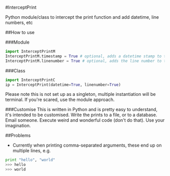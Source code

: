 #InterceptPrint


Python module/class to intercept the print function and add datetime, line numbers, etc

##How to use

###Module

```python
import InterceptPrintM
InterceptPrintM.timestamp = True # optional, adds a datetime stamp to the print
InterceptPrintM.linenumber = True # optional, adds the line number to the print
```

###Class

```python
import InterceptPrintC
ip = InterceptPrint(datetime=True, linenumber=True)
```
Please note this is not set up as a singleton, multiple instantiation will be terminal. If you're scared, use the module approach.

###Customise
This is written in Python and is pretty easy to understand, it's intended to be customised. Write the prints to a file, or to a database. Email someone. Execute weird and wonderful code (don't do that). Use your imagination.

##Problems
- Currently when printing comma-separated arguments, these end up on multiple lines, e.g.
```python
print "hello", "world"
>>> hello
>>> world
```
